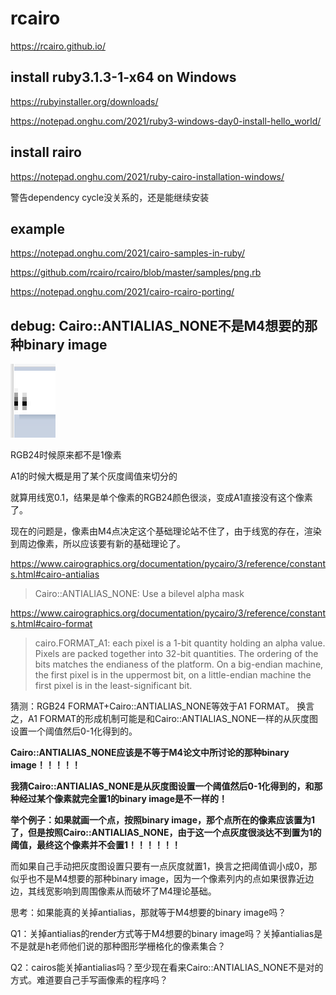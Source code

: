 # rcairo

https://rcairo.github.io/



## install ruby3.1.3-1-x64 on Windows

https://rubyinstaller.org/downloads/

https://notepad.onghu.com/2021/ruby3-windows-day0-install-hello_world/



## install rairo

https://notepad.onghu.com/2021/ruby-cairo-installation-windows/

警告dependency cycle没关系的，还是能继续安装



## example

https://notepad.onghu.com/2021/cairo-samples-in-ruby/

https://github.com/rcairo/rcairo/blob/master/samples/png.rb

https://notepad.onghu.com/2021/cairo-rcairo-porting/



## debug: Cairo::ANTIALIAS_NONE不是M4想要的那种binary image

![image-20221215231626433](readme.assets/image-20221215231626433.png)

RGB24时候原来都不是1像素

A1的时候大概是用了某个灰度阈值来切分的

就算用线宽0.1，结果是单个像素的RGB24颜色很淡，变成A1直接没有这个像素了。

现在的问题是，像素由M4点决定这个基础理论站不住了，由于线宽的存在，渲染到周边像素，所以应该要有新的基础理论了。

https://www.cairographics.org/documentation/pycairo/3/reference/constants.html#cairo-antialias

> Cairo::ANTIALIAS_NONE: Use a bilevel alpha mask

https://www.cairographics.org/documentation/pycairo/3/reference/constants.html#cairo-format

> cairo.FORMAT_A1: each pixel is a 1-bit quantity holding an alpha value. Pixels are packed together into 32-bit quantities. The ordering of the bits matches the endianess of the platform. On a big-endian machine, the first pixel is in the uppermost bit, on a little-endian machine the first pixel is in the least-significant bit.

猜测：RGB24 FORMAT+Cairo::ANTIALIAS_NONE等效于A1 FORMAT。
换言之，A1 FORMAT的形成机制可能是和Cairo::ANTIALIAS_NONE一样的从灰度图设置一个阈值然后0-1化得到的。



**Cairo::ANTIALIAS_NONE应该是不等于M4论文中所讨论的那种binary image！！！！！**

**我猜Cairo::ANTIALIAS_NONE是从灰度图设置一个阈值然后0-1化得到的，和那种经过某个像素就完全置1的binary image是不一样的！**

**举个例子：如果就画一个点，按照binary image，那个点所在的像素应该置为1了，但是按照Cairo::ANTIALIAS_NONE，由于这一个点灰度很淡达不到置为1的阈值，最终这个像素并不会置1！！！！！！**

而如果自己手动把灰度图设置只要有一点灰度就置1，换言之把阈值调小成0，那似乎也不是M4想要的那种binary image，因为一个像素列内的点如果很靠近边边，其线宽影响到周围像素从而破坏了M4理论基础。

思考：如果能真的关掉antialias，那就等于M4想要的binary image吗？

Q1：关掉antialias的render方式等于M4想要的binary image吗？关掉antialias是不是就是h老师他们说的那种图形学栅格化的像素集合？

Q2：cairos能关掉antialias吗？至少现在看来Cairo::ANTIALIAS_NONE不是对的方式。难道要自己手写画像素的程序吗？
